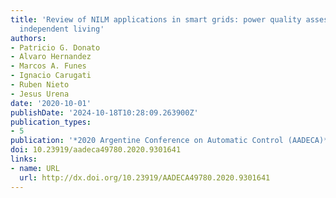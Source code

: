 ```yaml
---
title: 'Review of NILM applications in smart grids: power quality assessment and assisted
  independent living'
authors:
- Patricio G. Donato
- Alvaro Hernandez
- Marcos A. Funes
- Ignacio Carugati
- Ruben Nieto
- Jesus Urena
date: '2020-10-01'
publishDate: '2024-10-18T10:28:09.263900Z'
publication_types:
- 5
publication: '*2020 Argentine Conference on Automatic Control (AADECA)*'
doi: 10.23919/aadeca49780.2020.9301641
links:
- name: URL
  url: http://dx.doi.org/10.23919/AADECA49780.2020.9301641
---
```

